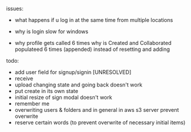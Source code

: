 issues:
- what happens if u log in at the same time from multiple locations
- why is login slow for windows

- why profile gets called 6 times
why is Created and Collaborated populateed 6 times (appended) instead of resetting and adding

todo:
- add user field for signup/signin [UNRESOLVED]
- receive
- upload changing state and going back doesn't work
- put create in its own state
- initial resize of sign modal doesn't work
- remember me
- overwriting users & folders and in general in aws s3 server
	prevent overwrite
- reserve certain words (to prevent overwrite of necessary initial items)